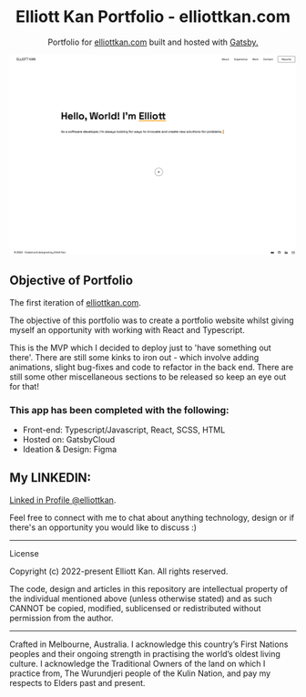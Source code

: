 <h1 align="center">
  Elliott Kan Portfolio - elliottkan.com 
</h1>
<p align="center">
  Portfolio for <a href="https://www.elliottkan.com" target="_blank">elliottkan.com</a> built and hosted with <a href="https://www.gatsbyjs.org/" target="_blank">Gatsby.</a>
</p>

![demo](https://raw.githubusercontent.com/elliottkan/elliott-kan-portfolio/main/src/assets/elliott-personal-website.png)

## Objective of Portfolio
<p>The first iteration of <a href="https://www.elliottkan.com" target="_blank">elliottkan.com</a>.</p>
<p>The objective of this portfolio was to create a portfolio website whilst giving myself an opportunity with working with React and Typescript.<p>
<p>This is the MVP which I decided to deploy just to 'have something out there'. There are still some kinks to iron out - which involve adding animations, slight bug-fixes and code to refactor in the back end. There are still some other miscellaneous sections to be released so keep an eye out for that!<p>

### This app has been completed with the following:
<ul>
<li>Front-end: Typescript/Javascript, React, SCSS, HTML
<li>Hosted on: GatsbyCloud
<li>Ideation & Design: Figma
</ul>

## My LINKEDIN:
<p><a href="https://www.linkedin.com/in/elliottkan/" target="_blank">Linked in Profile @elliottkan</a>.</p>
<p>Feel free to connect with me to chat about anything technology, design or if there's an opportunity you would like to discuss :)</p>

---

License

Copyright (c) 2022-present Elliott Kan. All rights reserved.

The code, design and articles in this repository are intellectual property of the individual mentioned above (unless otherwise stated) and as such CANNOT be copied, modified, sublicensed or redistributed without permission from the author. 

---

Crafted in Melbourne, Australia. I acknowledge this country’s First Nations peoples and their ongoing strength in practising the world’s oldest living culture. I acknowledge the Traditional Owners of the land on which I practice from, The Wurundjeri people of the Kulin Nation, and pay my respects to Elders past and present.
